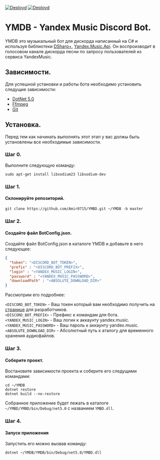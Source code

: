 [![Deployd](https://github.com/Amir0715/YMDB/actions/workflows/ci-cd.yml/badge.svg?branch=master)](https://github.com/Amir0715/YMDB/actions/workflows/ci-cd.yml)
[![Deployd](https://github.com/Amir0715/YMDB/actions/workflows/build.yml/badge.svg?branch=dev)](https://github.com/Amir0715/YMDB/actions/workflows/build.yml)
# YMDB - Yandex Music Discord Bot.
YMDB это музыкальный бот для дискорда написанный на C# и используя библиотеки [DSharp+](https://github.com/DSharpPlus/DSharpPlus), [Yandex.Music.Api](https://github.com/K1llMan/Yandex.Music.Api). Он воспроизводит в голосовом канале дискорда песни по запросу пользователей из сервиса YandexMusic.

## Зависимости.
Для успешной установки и работы бота необходимо установить следущие зависимости:

- [DotNet 5.0](https://dotnet.microsoft.com/download/dotnet/5.0)
- [Ffmpeg](https://ffmpeg.org/download.html)
- [Git](https://git-scm.com/downloads)



## Установка.
Перед тем как начинать выполнять этот этап у вас должы быть установлены все необходимые зависимости.

### Шаг 0.

Выполните следующую команду:

```terminal
sudo apt-get install libsodium23 libsodium-dev
```

### Шаг 1.

#### Склонируйте репозиторий.

```terminal
git clone https://github.com/Amir0715/YMBD.git ~/YMDB -b master
```

### Шаг 2.
#### Создайте файл BotConfig.json.
Создайте файл BotConfig.json в каталоге YMDB и добавьте в него следующее:

```json
{
  "token": "<DISCORD_BOT_TOKEN>",
  "prefix" : "<DISCORD_BOT_PREFIX>",
  "login" : "<YANDEX_MUSIC_LOGIN>",
  "password" : "<YANDEX_MUSIC_PASSWORD>",
  "downloadPath" : "<ABSOLUTE_DOWNLOAD_DIR>"
}
```
Рассмотрим его подробнее:<br>

`<DISCORD_BOT_TOKEN>` - Ваш токен который вам необходимо получить на [странице](https://discord.com/developers/applications) для разработчиков.</br>
`<DISCORD_BOT_PREFIX>` - Префикс к командам для бота.</br>
`<YANDEX_MUSIC_LOGIN>` - Ваш логин к аккаунту yandex.music.</br>
`<YANDEX_MUSIC_PASSWORD>` - Ваш пароль к аккаунту yandex.music.</br>
`<ABSOLUTE_DOWNLOAD_DIR>` - Абсолютный путь к аталогу для временного хранения аудиофайлов.</br>

### Шаг 3. 

#### Соберите проект. 
Востановите зависимости проекта и соберите его следущими командами:
```terminal
cd ~/YMDB
dotnet restore
dotnet build --no-restore
```
Собранное приложение будет лежать в каталоге `~/YMBD/YMBD/bin/Debug/net5.0` с названием `YMBD.dll`.  

### Шаг 4.
#### Запуск приложения 
Запустить его можно вызвав команду: 
```terminal
dotnet ~/YMDB/YMDB/bin/Debug/net5.0/YMBD.dll
```
